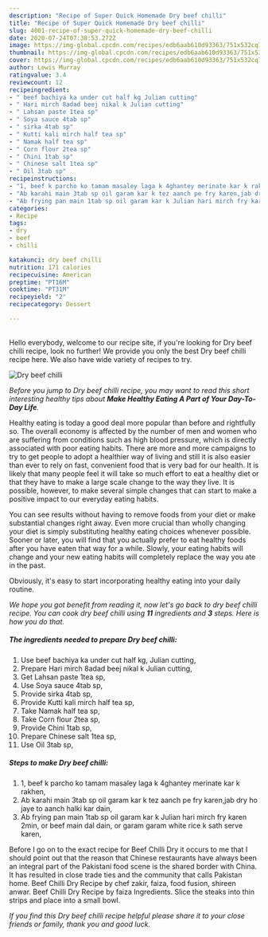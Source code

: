 ```yaml
---
description: "Recipe of Super Quick Homemade Dry beef chilli"
title: "Recipe of Super Quick Homemade Dry beef chilli"
slug: 4001-recipe-of-super-quick-homemade-dry-beef-chilli
date: 2020-07-24T07:38:53.272Z
image: https://img-global.cpcdn.com/recipes/edb6aab610d93363/751x532cq70/dry-beef-chilli-recipe-main-photo.jpg
thumbnail: https://img-global.cpcdn.com/recipes/edb6aab610d93363/751x532cq70/dry-beef-chilli-recipe-main-photo.jpg
cover: https://img-global.cpcdn.com/recipes/edb6aab610d93363/751x532cq70/dry-beef-chilli-recipe-main-photo.jpg
author: Lewis Murray
ratingvalue: 3.4
reviewcount: 12
recipeingredient:
- " beef bachiya ka under cut half kg Julian cutting"
- " Hari mirch 8adad beej nikal k Julian cutting"
- " Lahsan paste 1tea sp"
- " Soya sauce 4tab sp"
- " sirka 4tab sp"
- " Kutti kali mirch half tea sp"
- " Namak half tea sp"
- " Corn flour 2tea sp"
- " Chini 1tab sp"
- " Chinese salt 1tea sp"
- " Oil 3tab sp"
recipeinstructions:
- "1, beef k parcho ko tamam masaley laga k 4ghantey merinate kar k rakhen,"
- "Ab karahi main 3tab sp oil garam kar k tez aanch pe fry karen,jab dry ho jaye to aanch halki kar dain,"
- "Ab frying pan main 1tab sp oil garam kar k Julian hari mirch fry karen 2min, or beef main dal dain, or garam garam white rice k sath serve karen,"
categories:
- Recipe
tags:
- dry
- beef
- chilli

katakunci: dry beef chilli 
nutrition: 171 calories
recipecuisine: American
preptime: "PT16M"
cooktime: "PT31M"
recipeyield: "2"
recipecategory: Dessert

---
```

<br>
Hello everybody, welcome to our recipe site, if you're looking for Dry beef chilli recipe, look no further! We provide you only the best Dry beef chilli recipe here. We also have wide variety of recipes to try.
<br>


![Dry beef chilli](https://img-global.cpcdn.com/recipes/edb6aab610d93363/751x532cq70/dry-beef-chilli-recipe-main-photo.jpg)

<i>Before you jump to Dry beef chilli recipe, you may want to read this short interesting healthy tips about <strong>Make Healthy Eating A Part of Your Day-To-Day Life</strong>.</i>
</br>

Healthy eating is today a good deal more popular than before and rightfully so. The overall economy is affected by the number of men and women who are suffering from conditions such as high blood pressure, which is directly associated with poor eating habits. There are more and more campaigns to try to get people to adopt a healthier way of living and still it is also easier than ever to rely on fast, convenient food that is very bad for our health. It is likely that many people feel it will take so much effort to eat a healthy diet or that they have to make a large scale change to the way they live. It is possible, however, to make several simple changes that can start to make a positive impact to our everyday eating habits.

You can see results without having to remove foods from your diet or make substantial changes right away. Even more crucial than wholly changing your diet is simply substituting healthy eating choices whenever possible. Sooner or later, you will find that you actually prefer to eat healthy foods after you have eaten that way for a while. Slowly, your eating habits will change and your new eating habits will completely replace the way you ate in the past.

Obviously, it's easy to start incorporating healthy eating into your daily routine.


<i>We hope you got benefit from reading it, now let's go back to dry beef chilli recipe. You can cook dry beef chilli using <strong>11</strong> ingredients and <strong>3</strong> steps. Here is how you do that.
</i>

##### The ingredients needed to prepare Dry beef chilli:

1. Use  beef bachiya ka under cut half kg, Julian cutting,
1. Prepare  Hari mirch 8adad beej nikal k Julian cutting,
1. Get  Lahsan paste 1tea sp,
1. Use  Soya sauce 4tab sp,
1. Provide  sirka 4tab sp,
1. Provide  Kutti kali mirch half tea sp,
1. Take  Namak half tea sp,
1. Take  Corn flour 2tea sp,
1. Provide  Chini 1tab sp,
1. Prepare  Chinese salt 1tea sp,
1. Use  Oil 3tab sp,


##### Steps to make Dry beef chilli:

1. 1, beef k parcho ko tamam masaley laga k 4ghantey merinate kar k rakhen,
1. Ab karahi main 3tab sp oil garam kar k tez aanch pe fry karen,jab dry ho jaye to aanch halki kar dain,
1. Ab frying pan main 1tab sp oil garam kar k Julian hari mirch fry karen 2min, or beef main dal dain, or garam garam white rice k sath serve karen,


Before I go on to the exact recipe for Beef Chilli Dry it occurs to me that I should point out that the reason that Chinese restaurants have always been an integral part of the Pakistani food scene is the shared border with China. It has resulted in close trade ties and the community that calls Pakistan home. Beef Chilli Dry Recipe by chef zakir, faiza, food fusion, shireen anwar. Beef Chilli Dry Recipe by faiza Ingredients. Slice the steaks into thin strips and place into a small bowl. 

<i>If you find this Dry beef chilli recipe helpful please share it to your close friends or family, thank you and good luck.</i>
